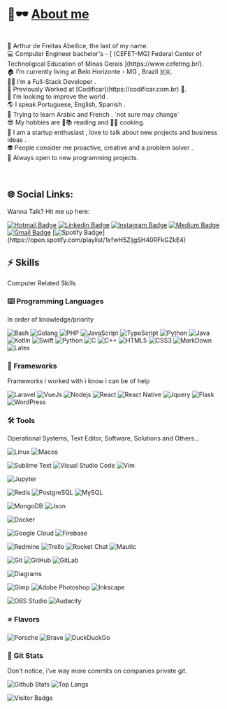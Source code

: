 # 👋🕶️ [About me](https://github.com/afa7789)
</br> 
🐍 Arthur de Freitas Abeilice, the last of my name.</br>
💻 Computer Engineer bachelor's - [ (CEFET-MG) Federal Center of Technoligical Education of Minas Gerais ](https://www.cefetmg.br/).</br>
🏠 I’m currently living at Belo Horizonte - MG , Brazil 🇧🇷. <br/>
👨‍💻 I’m a Full-Stack Developer .<br/>
💸 Previously Worked at [Codificar](https://codificar.com.br) 🤑.</br>
🔭 I’m looking to improve the world .<br/>
🌎 I speak Portuguese, English, Spanish .</br>
💬 Trying to learn Arabic and French . `not sure may change`<br/>
😎 My hobbies are 📖📚 reading and 🍳🔪 cooking.</br>
🎩 I am a startup enthusiast , love to talk about new projects and business ideas .</br> 
👽 People consider me proactive, creative and a problem solver .</br>
🍕 Always open to new programming projects.</br>
</br>
</br>

## 🌐 Social Links:

Wanna Talk? Hit me up here:

[![Hotmail Badge](https://img.shields.io/badge/-arthurabeilice@hotmail.com-darkblue?style=flat-square&logo=Microsoft-Outlook&logoColor=white&link=mailto:arthurabeilice@hotmail.com)](mailto:arthurabeilice@hotmail.com)
[![Linkedin Badge](https://img.shields.io/badge/-arthur-blue?style=flat-square&logo=Linkedin&logoColor=white&link=https://www.linkedin.com/in/arthur-abeilice/)](https://www.linkedin.com/in/arthur-abeilice/)
[![Instagram Badge](https://img.shields.io/badge/-afabeilice-8a3ab9?style=flat-square&logo=instagram&logoColor=white&link=https://instagram.com/afabeilice/)](https://instagram.com/afabeilice)
[![Medium Badge](https://img.shields.io/badge/-@afa7789-black?style=flat-square&labelColor=000000&logo=Medium&link=https://medium.com/@afa7789/)](https://medium.com/@afa7789)
[![Gmail Badge](https://img.shields.io/badge/-afa7789@gmail.com-c14438?style=flat-square&logo=Gmail&logoColor=white&link=mailto:afa7789@gmail.com)](mailto:afa7789@gmail.com)
[![Spotify Badge](https://img.shields.io/badge/-Brazilian%20Playlist-1DB954?style=flat-square&logo=Spotify&logoColor=white&link=[mailto:arthurabeilice@hotmail.com](https://open.spotify.com/playlist/1xfwH5ZljgSH40RFkGZkE4))](https://open.spotify.com/playlist/1xfwH5ZljgSH40RFkGZkE4)
<!-- [![Youtube Badge](https://img.shields.io/badge/-koolkanna-darkred?style=flat-square&logo=youtube&logoColor=white&link=https://www.youtube.com/c/koolkanna)](https://www.youtube.com/c/koolkanna) -->

## ⚡ Skills
Computer Related Skills

### ⌨️ Programming Languages
In order of knowledge/priority

![Bash](https://img.shields.io/badge/-Bash-black?style=for-the-badge&logo=gnubash)
![Golang](https://img.shields.io/badge/-Golang-black?style=for-the-badge&logo=Go)
![PHP](https://img.shields.io/badge/-PHP-black?style=for-the-badge&logo=php)
![JavaScript](https://img.shields.io/badge/-JavaScript-black?style=for-the-badge&logo=javascript)
![TypeScript](https://img.shields.io/badge/-TypeScript-black?style=for-the-badge&logo=typescript)
![Python](https://img.shields.io/badge/-Python-black?style=for-the-badge&logo=Python)
![Java](https://img.shields.io/badge/-Java-black?style=for-the-badge&logo=java)
![Kotlin](https://img.shields.io/badge/-kotlin-black?style=for-the-badge&logo=kotlin)
![Swift](https://img.shields.io/badge/-Swift-black?style=for-the-badge&logo=Swift)
![Python](https://img.shields.io/badge/-Python-black?style=for-the-badge&logo=Python)
![C](https://img.shields.io/badge/-C-black?style=for-the-badge&logo=c)
![C++](https://img.shields.io/badge/-C++-black?style=for-the-badge&logo=cplusplus)
![HTML5](https://img.shields.io/badge/-HTML5-black?style=for-the-badge&logo=html5)
![CSS3](https://img.shields.io/badge/-CSS3-black?style=for-the-badge&logo=css3)
![MarkDown](https://img.shields.io/badge/-Markdown-black?style=for-the-badge&logo=markdown)
![Latex](https://img.shields.io/badge/-Latex-black?style=for-the-badge&logo=Latex)

### 🧠 Frameworks
Frameworks i worked with i know i can be of help

![Laravel](https://img.shields.io/badge/-Laravel-black?style=for-the-badge&logo=laravel)
![VueJs](https://img.shields.io/badge/-VueJs-black?style=for-the-badge&logo=vuedotjs)
![Nodejs](https://img.shields.io/badge/-Nodejs-black?style=for-the-badge&logo=Node.js)
![React](https://img.shields.io/badge/-React-black?style=for-the-badge&logo=react&logoColor=orange)
![React Native](https://img.shields.io/badge/-React%20Native-black?style=for-the-badge&logo=react)
![Jquery](https://img.shields.io/badge/-Jquery-black?style=for-the-badge&logo=jquery)
![Flask](https://img.shields.io/badge/-Flask-black?style=for-the-badge&logo=flask)
![WordPress](https://img.shields.io/badge/-WordPress-black?style=for-the-badge&logo=WordPress)

### 🛠️ Tools
Operational Systems, Text Editor, Software, Solutions and Others...

![Linux](https://img.shields.io/badge/-Linux-black?style=for-the-badge&logo=linux)
![Macos](https://img.shields.io/badge/-Macos-black?style=for-the-badge&logo=apple)

![Sublime Text](https://img.shields.io/badge/-Sublime%20Text-black?style=for-the-badge&logo=sublimetext)
![Visual Studio Code](https://img.shields.io/badge/-Visual%20Studio%20Code-black?style=for-the-badge&logo=visualstudiocode)
![Vim](https://img.shields.io/badge/-Vim-black?style=for-the-badge&logo=vim)

![Jupyter](https://img.shields.io/badge/-Jupyter-black?style=for-the-badge&logo=jupyter)

![Redis](https://img.shields.io/badge/-Redis-black?style=for-the-badge&logo=Redis)
![PostgreSQL](https://img.shields.io/badge/-PostgreSQL-black?style=for-the-badge&logo=postgresql)
![MySQL](https://img.shields.io/badge/-MySQL-black?style=for-the-badge&logo=mysql)

![MongoDB](https://img.shields.io/badge/-MongoDB-black?style=for-the-badge&logo=mongodb)
![Json](https://img.shields.io/badge/-Json-black?style=for-the-badge&logo=json)

![Docker](https://img.shields.io/badge/-Docker-black?style=for-the-badge&logo=docker)

![Google Cloud](https://img.shields.io/badge/Google%20Cloud-black?style=for-the-badge&logo=google-cloud)
![Firebase](https://img.shields.io/badge/Firebase-black?style=for-the-badge&logo=firebase)

![Redmine](https://img.shields.io/badge/-Redmine-black?style=for-the-badge&logo=redmine)
![Trello](https://img.shields.io/badge/-Trello-black?style=for-the-badge&logo=trello)
![Rocket Chat](https://img.shields.io/badge/-Rocket%20Chat-black?style=for-the-badge&logo=rocketdotchat)
![Mautic](https://img.shields.io/badge/-Mautic-black?style=for-the-badge&logo=mautic)

![Git](https://img.shields.io/badge/-Git-black?style=for-the-badge&logo=git)
![GitHub](https://img.shields.io/badge/-GitHub-black?style=for-the-badge&logo=github)
![GitLab](https://img.shields.io/badge/-GitLab-black?style=for-the-badge&logo=gitlab)

![Diagrams](https://img.shields.io/badge/-Diagrams(UML)-black?style=for-the-badge&logo=diagrams.net)

![Gimp](https://img.shields.io/badge/-Gimp-black?style=for-the-badge&logo=gimp)
![Adobe Photoshop](https://img.shields.io/badge/-Adobe%20Photoshop-black?style=for-the-badge&logo=adobephotoshop)
![Inkscape](https://img.shields.io/badge/-Inkscape-black?style=for-the-badge&logo=inkscape)

![OBS Studio](https://img.shields.io/badge/-OBS%20Studio-black?style=for-the-badge&logo=obsstudio)
![Audacity](https://img.shields.io/badge/-Audacity-black?style=for-the-badge&logo=audacity)

### ⭐ Flavors

![Porsche](https://img.shields.io/badge/-Porsche-black?style=for-the-badge&logo=porsche)
![Brave](https://img.shields.io/badge/-Brave-black?style=for-the-badge&logo=Brave)
![DuckDuckGo](https://img.shields.io/badge/-Duck%20Duck%20Go-black?style=for-the-badge&logo=duckduckgo)

### 🧿 Git Stats

Don't notice, i've way more commits on companies private git.

![Github Stats](https://github-readme-stats.vercel.app/api?username=afa7789&count_private=true&show_icons=true&include_all_commits=true)
![Top Langs](https://github-readme-stats.vercel.app/api/top-langs/?username=afa7789&hide=TeX&layout=compact)

![Visitor Badge](https://visitor-badge.laobi.icu/badge?page_id=afa7789.afa7789)

